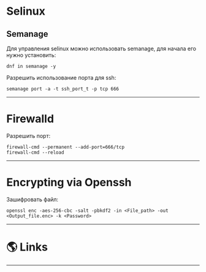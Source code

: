 # Selinux

## Semanage

Для управления selinux можно использовать semanage, для начала его нужно установить:

```shell title=fedora
dnf in semanage -y
```

Разрешить использование порта для ssh:

```shell
semanage port -a -t ssh_port_t -p tcp 666
```

---

# Firewalld

Разрешить порт:

```shell
firewall-cmd --permanent --add-port=666/tcp
firewall-cmd --reload
```

---

# Encrypting via Openssh

Зашифровать файл:

```shell
openssl enc -aes-256-cbc -salt -pbkdf2 -in <File_path> -out <Output_file.enc> -k <Password>
```

---

# 🌎 Links

---
